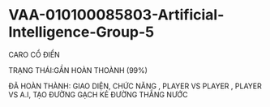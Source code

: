 # VAA-010100085803-Artificial-Intelligence-Group-5
CARO CỔ ĐIỂN



TRẠNG THÁI:GẦN HOÀN THOÀNH (99%) 

ĐÃ HOÀN THÀNH: GIAO DIỆN, CHỨC NĂNG , PLAYER VS PLAYER , PLAYER VS A.I, TẠO ĐƯỜNG GẠCH KẺ ĐƯỜNG THẮNG NƯỚC

